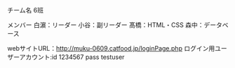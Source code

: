チーム名
6班

メンバー
白濵：リーダー
小谷：副リーダー
髙橋：HTML・CSS
森中：データベース


webサイトURL：http://muku-0609.catfood.jp/loginPage.php
ログイン用ユーザーアカウント:id 1234567 pass testuser
